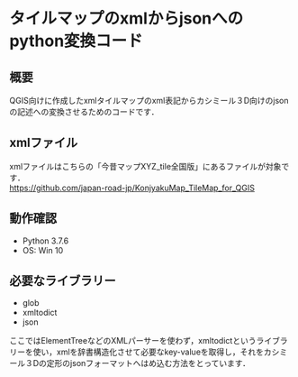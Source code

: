 # タイルマップのxmlからjsonへのpython変換コード  
 
## 概要  
QGIS向けに作成したxmlタイルマップのxml表記からカシミール３D向けのjsonの記述への変換させるためのコードです．  

## xmlファイル
xmlファイルはこちらの「今昔マップXYZ_tile全国版」にあるファイルが対象です．  
https://github.com/japan-road-jp/KonjyakuMap_TileMap_for_QGIS



## 動作確認  
* Python 3.7.6  
* OS: Win 10

## 必要なライブラリー  
* glob
* xmltodict
* json  

ここではElementTreeなどのXMLパーサーを使わず，xmltodictというライブラリーを使い，xmlを辞書構造化させて必要なkey-valueを取得し，それをカシミール３Dの定形のjsonフォーマットへはめ込む方法をとっています．
